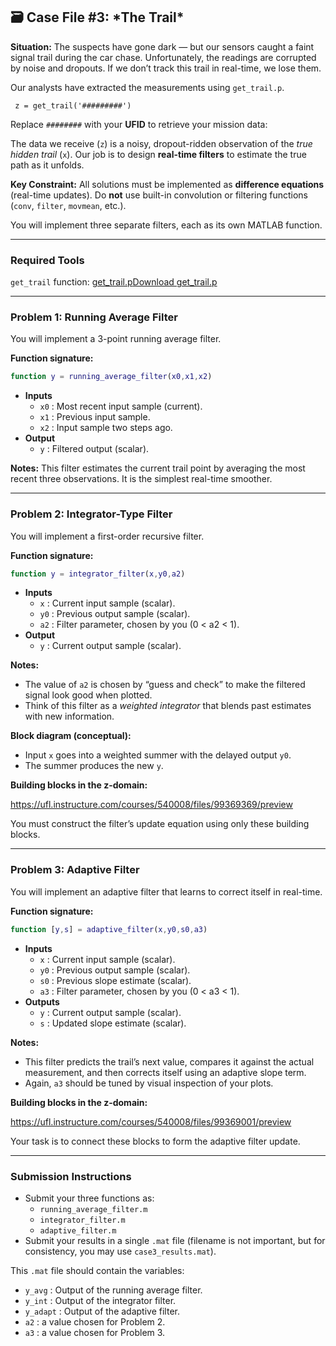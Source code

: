 ## 🗃️ **Case File #3: \*The Trail\***

**Situation:**
The suspects have gone dark — but our sensors caught a faint signal trail during the car chase. Unfortunately, the readings are corrupted by noise and dropouts. If we don’t track this trail in real-time, we lose them.

Our analysts have extracted the measurements using `get_trail.p`.

```
 z = get_trail('#########')
```

Replace `########` with your **UFID** to retrieve your mission data:

The data we receive (`z`) is a noisy, dropout-ridden observation of the *true hidden trail* (`x`). Our job is to design **real-time filters** to estimate the true path as it unfolds.

**Key Constraint:**
All solutions must be implemented as **difference equations** (real-time updates). Do **not** use built-in convolution or filtering functions (`conv`, `filter`, `movmean`, etc.).

You will implement three separate filters, each as its own MATLAB function.

------

### **Required Tools**

`get_trail` function: [get_trail.p](https://ufl.instructure.com/courses/540008/files/99726592?wrap=1)[Download get_trail.p](https://ufl.instructure.com/courses/540008/files/99726592/download)

------

### **Problem 1: Running Average Filter**

You will implement a 3-point running average filter.

**Function signature:**

```matlab
function y = running_average_filter(x0,x1,x2)
```

- **Inputs**
  - `x0` : Most recent input sample (current).
  - `x1` : Previous input sample.
  - `x2` : Input sample two steps ago.
- **Output**
  - `y` : Filtered output (scalar).

**Notes:**
This filter estimates the current trail point by averaging the most recent three observations. It is the simplest real-time smoother.

 

------

### **Problem 2: Integrator-Type Filter**

You will implement a first-order recursive filter.

**Function signature:**

```matlab
function y = integrator_filter(x,y0,a2)
```

- **Inputs**
  - `x` : Current input sample (scalar).
  - `y0` : Previous output sample (scalar).
  - `a2` : Filter parameter, chosen by you (0 < a2 < 1).
- **Output**
  - `y` : Current output sample (scalar).

**Notes:**

- The value of `a2` is chosen by “guess and check” to make the filtered signal look good when plotted.
- Think of this filter as a *weighted integrator* that blends past estimates with new information.

**Block diagram (conceptual):**

- Input `x` goes into a weighted summer with the delayed output `y0`.
- The summer produces the new `y`.

**Building blocks in the z-domain:**

https://ufl.instructure.com/courses/540008/files/99369369/preview

You must construct the filter’s update equation using only these building blocks.

 

------

### **Problem 3: Adaptive Filter**

You will implement an adaptive filter that learns to correct itself in real-time.

**Function signature:**

```matlab
function [y,s] = adaptive_filter(x,y0,s0,a3)
```

- **Inputs**
  - `x` : Current input sample (scalar).
  - `y0` : Previous output sample (scalar).
  - `s0` : Previous slope estimate (scalar).
  - `a3` : Filter parameter, chosen by you (0 < a3 < 1).
- **Outputs**
  - `y` : Current output sample (scalar).
  - `s` : Updated slope estimate (scalar).

**Notes:**

- This filter predicts the trail’s next value, compares it against the actual measurement, and then corrects itself using an adaptive slope term.
- Again, `a3` should be tuned by visual inspection of your plots.

**Building blocks in the z-domain:**

https://ufl.instructure.com/courses/540008/files/99369001/preview

Your task is to connect these blocks to form the adaptive filter update.

------

### **Submission Instructions**

- Submit your three functions as:
  - `running_average_filter.m`
  - `integrator_filter.m`
  - `adaptive_filter.m`
- Submit your results in a single `.mat` file (filename is not important, but for consistency, you may use `case3_results.mat`).

This `.mat` file should contain the variables:

- `y_avg` : Output of the running average filter.
- `y_int` : Output of the integrator filter.
- `y_adapt` : Output of the adaptive filter.
- `a2` : a value chosen for Problem 2.
- `a3` : a value chosen for Problem 3.